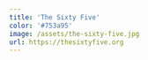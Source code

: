 ```yaml
---
title: 'The Sixty Five'
color: '#753a95'
image: /assets/the-sixty-five.jpg
url: https://thesixtyfive.org
---
```

